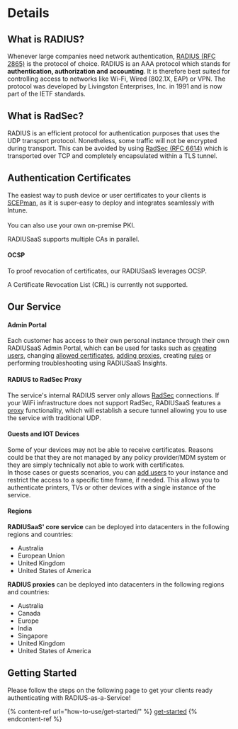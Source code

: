 # Details

## What is RADIUS?

Whenever large companies need network authentication, [RADIUS (RFC 2865)](https://tools.ietf.org/html/rfc2865) is the protocol of choice. RADIUS is an AAA protocol which stands for **authentication, authorization and accounting**. It is therefore best suited for controlling access to networks like Wi-Fi, Wired (802.1X, EAP) or VPN. The protocol was developed by Livingston Enterprises, Inc. in 1991 and is now part of the IETF standards.

## What is RadSec?

RADIUS is an efficient protocol for authentication purposes that uses the UDP transport protocol. Nonetheless, some traffic will not be encrypted during transport. This can be avoided by using [RadSec (RFC 6614)](https://tools.ietf.org/html/rfc6614) which is transported over TCP and completely encapsulated within a TLS  tunnel.&#x20;

## Authentication Certificates

The easiest way to push device or user certificates to your clients is [SCEPman](https://www.scepman.com/), as it is super-easy to deploy and integrates seamlessly with Intune.\
\
You can also use your own on-premise PKI.&#x20;

RADIUSaaS supports multiple CAs in parallel.

#### OCSP

To proof revocation of certificates, our RADIUSaaS leverages OCSP.&#x20;

A Certificate Revocation List (CRL) is currently not supported.&#x20;

## Our Service

#### Admin Portal

Each customer has access to their own personal instance through their own RADIUSaaS Admin Portal, which can be used for tasks such as [creating users](portal/users.md#add), changing [allowed certificates](portal/settings/settings-trusted-roots/trusted-roots.md), [adding proxies](portal/settings/settings-proxy.md), creating [rules](portal/settings/rules/) or performing troubleshooting using RADIUSaaS Insights.&#x20;

#### RADIUS to RadSec Proxy

The service's internal RADIUS server only allows [RadSec](details.md#what-is-radsec) connections. If your WiFi infrastructure does not support RadSec, RADIUSaaS features a [proxy](portal/settings/settings-proxy.md) functionality, which will establish a secure tunnel allowing you to use the service with traditional UDP.

#### Guests and IOT Devices&#x20;

Some of your devices may not be able to receive certificates. Reasons could be that they are not managed by any policy provider/MDM system or they are simply technically not able to work with certificates. \
In those cases or guests scenarios, you can [add users](portal/users.md#add) to your instance and restrict the access to a specific time frame, if needed. This allows you to authenticate printers, TVs or other devices with a single instance of the service.

#### Regions

**RADIUSaaS' core service** can be deployed into datacenters in the following regions and countries:

* Australia
* European Union
* United Kingdom
* United States of America

**RADIUS proxies** can be deployed into datacenters in the following regions and countries:

* Australia
* Canada
* Europe
* India
* Singapore
* United Kingdom
* United States of America

## Getting Started

Please follow the steps on the following page to get your clients ready authenticating with RADIUS-as-a-Service!

{% content-ref url="how-to-use/get-started/" %}
[get-started](how-to-use/get-started/)
{% endcontent-ref %}





&#x20;
